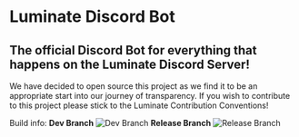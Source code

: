 # Luminate Discord Bot
## The official Discord Bot for everything that happens on the Luminate Discord Server!
We have decided to open source this project as we find it to be an appropriate start into our journey of transparency.
If you wish to contribute to this project please stick to the Luminate Contribution Conventions!

Build info:
<b>Dev Branch</b>
![Dev Branch](https://github.com/LuminateDev/LuminateDiscordBot/actions/workflows/dotnet.yml/badge.svg?branch=dev)
<b>Release Branch</b>
![Release Branch](https://github.com/LuminateDev/LuminateDiscordBot/actions/workflows/dotnet.yml/badge.svg?branch=master)
